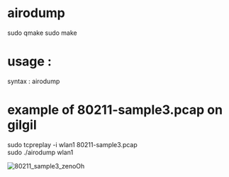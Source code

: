 # airodump    
    
sudo qmake
sudo make
    
# usage : 
syntax : airodump <interface>
    
# example of 80211-sample3.pcap on gilgil
   
sudo tcpreplay -i wlan1 80211-sample3.pcap   
sudo ./airodump wlan1   
   
![80211_sample3_zenoOh](https://user-images.githubusercontent.com/70625751/101280192-126f1e80-380b-11eb-873d-f7adecddcebd.PNG)    
    
